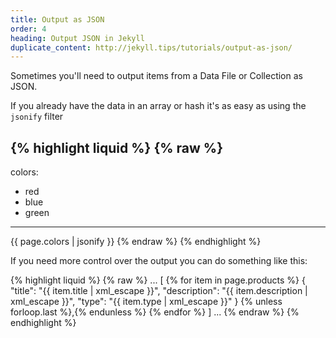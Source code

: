 ```yaml
---
title: Output as JSON
order: 4
heading: Output JSON in Jekyll
duplicate_content: http://jekyll.tips/tutorials/output-as-json/
---
```

Sometimes you'll need to output items from a Data File or Collection as JSON.

If you already have the data in an array or hash it's as easy as using the `jsonify` filter

{% highlight liquid %}
{% raw %}
---
colors:
  - red
  - blue
  - green
---
{{ page.colors | jsonify }}
{% endraw %}
{% endhighlight %}

If you need more control over the output you can do something like this:

{% highlight liquid %}
{% raw %}
...
[
  {% for item in page.products %}
    {
      "title": "{{ item.title | xml_escape }}",
      "description": "{{ item.description | xml_escape }}",
      "type": "{{ item.type | xml_escape }}"
    }
    {% unless forloop.last %},{% endunless %}
  {% endfor %}
]
...
{% endraw %}
{% endhighlight %}
